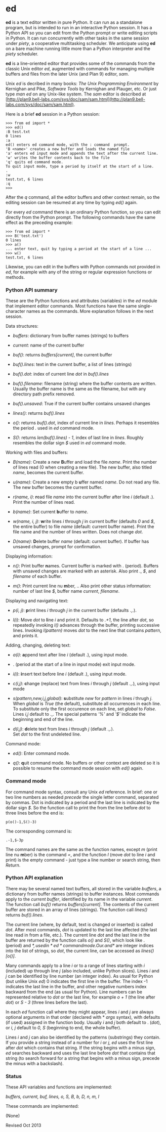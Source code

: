 
ed
==

**ed** is a text editor written in pure Python.  It can run as a
standalone program, but is intended to run in an interactive Python
session.  It has a Python API so you can edit from the Python prompt
or write editing scripts in Python.  It can run concurrently with
other tasks in the same session under *piety*, a cooperative
multitasking scheduler.  We anticipate using **ed** on a bare machine
running little more than a Python interpreter and the *piety*
scheduler.

**ed** is a line-oriented editor that provides some of the commands
from the classic Unix editor *ed*, augmented with commands for
managing multiple buffers and files from the later Unix (and Plan 9)
editor, *sam*.

Unix *ed* is decribed in many books: *The Unix Programming
Environment* by Kernighan and Pike, *Software Tools* by Kernighan and
Plauger, etc.  Or just type *man ed* on any Unix-like system.
The *sam* editor is described at [http://plan9.bell-labs.com/sys/doc/sam/sam.html](http://plan9.bell-labs.com/sys/doc/sam/sam.html).

Here is a brief **ed** session in a Python session:

    >>> from ed import *
    >>> ed()
    :B test.txt
    0 lines
    :a
    ed() enters ed command mode, with the : command  prompt.
    'B <name>' creates a new buffer and loads the named file
    'a' enters ed input mode and appends the text after the current line.
    'w' writes the buffer contents back to the file
    'q' quits ed command mode.
    To quit input mode, type a period by itself at the start of a line.
    .
    :w
    test.txt, 6 lines
    :q
    >>>

After the *q* command, all the editor buffers and other context
remain, so the editing session can be resumed at any time by typing
*ed()* again.

For every *ed* command there is an ordinary Python function, so you
can edit directly from the Python prompt.  The following
commands have the same effect as the preceding example:

    >>> from ed import *
    >>> B('test.txt')
    0 lines
    >>> a()
    ... enter text, quit by typing a period at the start of a line ...
    >>> w()
    test.txt, 6 lines

Likewise, you can edit in the buffers with Python commands not
provided in *ed*, for example with any of the string or regular
expression functions or methods.

### Python API summary ###

These are the Python functions and attributes (variables) in
the *ed* module that implement editor commands.  Most functions have
the same single-character names as the commands.  More explanation
follows in the next session.

Data structures:

- *buffers*: dictionary from buffer names (strings) to buffers

- *current*: name of the current buffer

- *buf()*: returns *buffers[current]*, the current buffer

- *buf().lines*: text in the current buffer, a list of lines (strings)

- *buf().dot*: index of current line *dot* in *buf().lines*

- *buf().filename*: filename (string) where the buffer contents are
    written.  Usually the buffer name is the same as the filename, but
    with any directory path prefix removed.

- *buf().unsaved*: True if the current buffer contains unsaved changes

- *lines()*: returns *buf().lines*

- *o()*: returns *buf().dot*, index of current line in *lines*.
   Perhaps it resembles the period *.* used in *ed* command mode.

- *S()*: returns *len(buf().lines) - 1*, index of last line in *lines*.
  Roughly resembles the dollar sign *$* used in *ed* command mode.

Working with files and buffers:

- *B(name)*: Create a new **B**uffer and load the file *name*.  Print
   the number of lines read (0 when creating a new file). The new
   buffer, also titled *name*, becomes the current buffer.

- *u(name)*: Create a new empty b **u**ffer named *name*.  Do not read
  any file.  The new buffer becomes the current buffer.

- *r(name, i)*: **r**ead file *name* into the current buffer after line
  *i* (default .).  Print the number of lines read.

- *b(name)*: Set current **b**uffer to *name*.

- *w(name, i, j)*: **w**rite lines *i* through *j* in current buffer
  (defaults *0* and *$*, the entire buffer) to file *name* (default:
  current buffer name).  Print the file name and the number of lines written.
  Does not change *dot*.

- *D(name)*: **D**elete buffer *name* (default: current buffer).  If 
  buffer has unsaved changes, prompt for confirmation.  

Displaying information:

- *n()*: Print buffer **n**ames.  Current buffer is marked with
  . (period).  Buffers with unsaved changes are marked with an asterisk.
  Also print ., *$*, and *filename* of each buffer.

- *m()*: Print current line nu **m**ber, ..  Also print other status
   information: number of last line *$*, buffer name *current*,
   *filename*.

Displaying and navigating text:

- *p(i, j)*: **p**rint lines *i* through *j* in the current buffer
  (defaults .,.).

- *l(i)*: Move *dot* to **l**ine *i* and print it.  Defaults to *.+1*,
  the line after *dot*, so repeatedly invoking *l()* advances through
  the buffer, printing successive lines.  Invoking *l(pattern)* moves
  *dot* to the next line that contains *pattern*, and prints it.

Adding, changing, deleting text:

- *a(i)*: **a**ppend text after line *i* (default .), using
   input mode.
   
- . (period at the start of a line in input mode) exit input mode.

- *i(i)*: **i**nsert text before line *i* (default .), using
   input mode.

- *c(i,j)*: **c**hange (replace) text from lines *i* through *j*
   (default .,.), using input mode

- *s(pattern,new,i,j,global)*: **s**ubstitute *new* for *pattern* in lines
   *i* thrugh *j*. When *global* is *True* (the default), substitute
   all occurrences in each line. To substitute only the first
   occurence on each line, set *global* to *False*.  Lines *i,j* default
   to .,.  The special patterns *'%'* and *'$'* indicate the 
   beginning and end of the line.
   
- *d(i,j)*: **d**elete text from lines *i* through *j* (default .,.).  
  Set *dot* to the first undeleted line.

Command mode:

- *ed()*: Enter command mode.

- *q()*: **q**uit command mode.  No buffers or other context are
  deleted so it is possible to resume the command mode session with
  *ed()* again.

### Command mode ###

For command mode syntax, consult any Unix *ed* reference.  In brief:
one or two line numbers as needed *precede* the single letter command,
separated by commas.  Dot is indicated by a period and the last line
is indicated by the dollar sign *$*.  So the function call to print
the from the line before *dot* to three lines before the end is:

    p(o()-1,S()-3)

The corresponding command is:

    .-1,$-3p

The command names are the same as the function names, except *m*
(print line nu **m**ber) is the command *=*, and the function *l*
(move *dot* to line *i* and print) is the empty command - just type a
line number or search string, then *Return*.

### Python API explanation ###

There may be several named text buffers, all stored in the variable
*buffers*, a dictionary from buffer names (strings) to buffer
instances.  Most commands apply to the *current buffer*, identified by
its name in the variable *current*.  The function call *buf()* returns
*buffers[current]*.  The contents of the current buffer are stored in
an array of lines (strings).  The function call *lines()* returns
*buf().lines*.

The current line (where, by default, text is changed or inserted) is
called *dot*.  After most commands, *dot* is updated to the last line
affected (the last line read in from a file, etc.).  The current line
*dot* and the last line in the buffer are returned by the function calls
*o()* and *S()*, which look like . (period) and *$*, used in *ed* command
mode.  Our . and *$* are integer indices into the list of strings,
so *dot*, the current line, can be accessed as *lines()[o()]*.

Many commands apply to a line *i* or to a range of lines starting with
*i* (included) up through line *j* (also included, unlike Python
slices).  Lines *i* and *j* can be identified by line number (an
integer index).  As usual for Python (but unlike Unix *ed*) 0
indicates the first line in the buffer.  The index -1 indicates the
last line in the buffer, and other negative numbers index backward
from the end (as usual for Python).  Line numbers can be represented
relative to *dot* or the last line, for example *o + 1* (the line
after *dot*) or *S - 3* (three lines before the last).

In each *ed* function call where they might appear, lines *i* and *j*
are always optional arguments in that order (declared with * *args*
syntax), with defaults (if used) assigned in the function body.
Usually *i* and *j* both default to . (*dot*), or *i, j* default to
*0, S* (beginning to end, the whole buffer).

Lines *i* and *j* can also be identified by the patterns (substrings)
they contain.  If you provide a string instead of a number for *i* or
*j*, *ed* uses the first line after *dot* which contains that
string. If the string begins with a minus sign, *ed* searches backward
and uses the last line before *dot* that contains that string (to
search forward for a string that begins with a minus sign, precede the minus
with a backslash).

### Status ###

These API variables and functions are implemented:

*buffers, current, buf, lines, o, S, B, b, D, n, m, l*



These commands are implemented:

(None)

Revised Oct 2013
